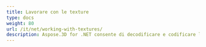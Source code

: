 ```yaml
---
title: Lavorare con le texture
type: docs
weight: 80
url: /it/net/working-with-textures/
description: Aspose.3D for .NET consente di decodificare e codificare le trame utilizzando codec esterni.
---
```

